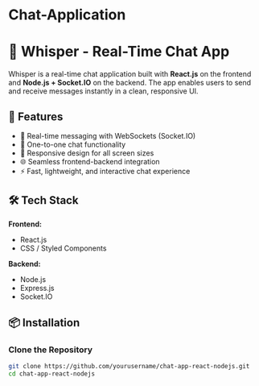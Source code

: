 # Chat-Application

# 💬 Whisper - Real-Time Chat App

Whisper is a real-time chat application built with **React.js** on the frontend and **Node.js + Socket.IO** on the backend. The app enables users to send and receive messages instantly in a clean, responsive UI.

## 🚀 Features

- 🔄 Real-time messaging with WebSockets (Socket.IO)
- 👥 One-to-one chat functionality
- 📱 Responsive design for all screen sizes
- 🌐 Seamless frontend-backend integration
- ⚡ Fast, lightweight, and interactive chat experience

## 🛠️ Tech Stack

**Frontend:**
- React.js
- CSS / Styled Components

**Backend:**
- Node.js
- Express.js
- Socket.IO

## 📦 Installation

### Clone the Repository

```bash
git clone https://github.com/yourusername/chat-app-react-nodejs.git
cd chat-app-react-nodejs

